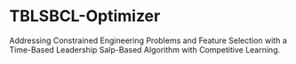 # TBLSBCL-Optimizer
Addressing Constrained Engineering Problems and Feature Selection with a Time-Based Leadership Salp-Based Algorithm with Competitive Learning.

